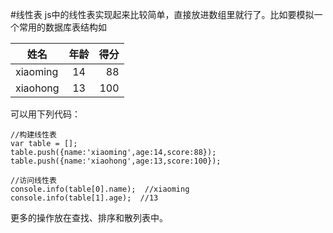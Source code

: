 #线性表
js中的线性表实现起来比较简单，直接放进数组里就行了。比如要模拟一个常用的数据库表结构如

| 姓名       | 年龄           | 得分 |
| ------------- |:-------------:| -----:|
| xiaoming      | 14 | 88 |
| xiaohong      | 13      |   100 |

可以用下列代码：

```
//构建线性表
var table = [];
table.push({name:'xiaoming',age:14,score:88});
table.push({name:'xiaohong',age:13,score:100});

//访问线性表
console.info(table[0].name);  //xiaoming
console.info(table[1].age);  //13
```
更多的操作放在查找、排序和散列表中。



